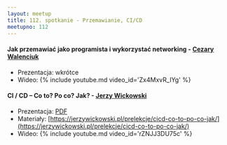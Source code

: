 ```yaml
---
layout: meetup
title: 112. spotkanie - Przemawianie, CI/CD
meetupno: 112
---
```


#### Jak przemawiać jako programista i wykorzystać networking - [Cezary Walenciuk](https://cezarywalenciuk.pl)
* Prezentacja: wkrótce
* Wideo: {% include youtube.md video_id='Zx4MxvR_IYg' %}

#### CI / CD – Co to? Po co? Jak? - [Jerzy Wickowski](https://jerzywickowski.pl)
* Prezentacja: [PDF](/assets/wickowski-cicd.pdf)
* Materiały: [https://jerzywickowski.pl/prelekcje/cicd-co-to-po-co-jak/](https://jerzywickowski.pl/prelekcje/cicd-co-to-po-co-jak/)
* Wideo: {% include youtube.md video_id='rZNJJ3DU75c' %}
